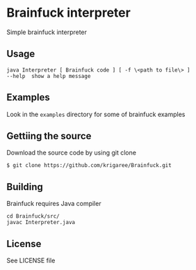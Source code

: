 # Brainfuck interpreter
Simple brainfuck interpreter
## Usage
```
java Interpreter [ Brainfuck code ] [ -f \<path to file\> ]
--help	show a help message
```

## Examples
Look in the `examples` directory for some of brainfuck examples


## Gettiing the source
Download the source code by using git clone
```
$ git clone https://github.com/krigaree/Brainfuck.git
```
## Building
Brainfuck requires Java compiler
```
cd Brainfuck/src/
javac Interpreter.java
```

## License
See LICENSE file
